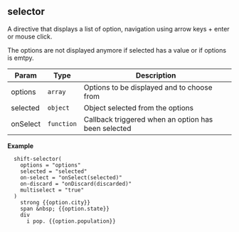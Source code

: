 <a name="shift.components.module_selector"></a>
## selector
A directive that displays a list of option, navigation using arrow
keys + enter or mouse click.

The options are not displayed anymore if selected has a value or if
options is emtpy.


| Param | Type | Description |
| --- | --- | --- |
| options | <code>array</code> | Options to be displayed and to choose from |
| selected | <code>object</code> | Object selected from the options |
| onSelect | <code>function</code> | Callback triggered when an option has been selected |

**Example**  
```jade
  shift-selector(
    options = "options"
    selected = "selected"
    on-select = "onSelect(selected)"
    on-discard = "onDiscard(discarded)"
    multiselect = "true"
  )
    strong {{option.city}}
    span &nbsp; {{option.state}}
    div
      i pop. {{option.population}}
```
